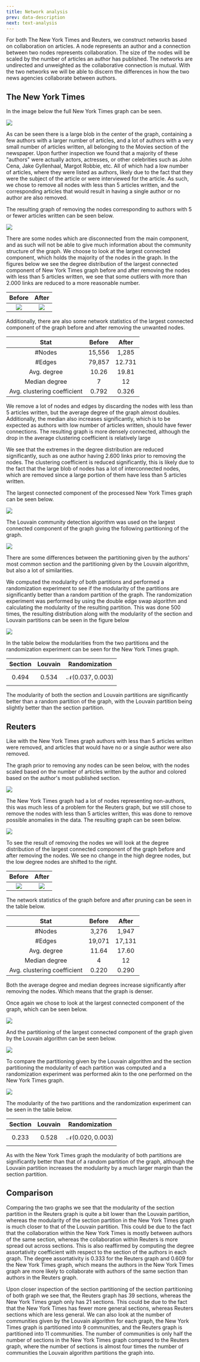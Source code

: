 ```yaml
---
title: Network analysis
prev: data-description
next: text-analysis
---
```


For both The New York Times and Reuters, we construct networks based on collaboration on articles. A node represents an author and 
a connection between two nodes represents collaboration. The size of the nodes will be scaled by the number of articles an author has published. 
The networks are undirected and unweighted as the collaborative connection is mutual. With the two networks we will be able to discern the 
differences in how the two news agencies collaborate between authors.

## **The New York Times**

In the image below the full New York Times graph can be seen.

![](/images/nyt0.png)

As can be seen there is a large blob in the center of the graph, containing a few authors with a larger number of articles,
and a lot of authors with a very small number of articles written, all belonging to the Movies section of the newspaper.
Upon further inspection we found that a majority of these "authors" were actually actors, actresses, or other celebrities
such as John Cena, Jake Gyllenhaal, Margot Robbie, etc. All of which had a low number of articles, where they were listed
as authors, likely due to the fact that they were the subject of the article or were interviewed for the article. As such, we 
chose to remove all nodes with less than 5 articles written, and the corresponding articles that would result in having a 
single author or no author are also removed.

The resulting graph of removing the nodes corresponding to authors with 5 or fewer articles written can be seen below.

![](/images/nyt1.png)

There are some nodes which are disconnected from the main component, and as such will not be able to give much information
about the community structure of the graph. We choose to look at the largest connected component, which holds the majority
of the nodes in the graph. In the figures below we see the degree distribution of the largest connected component of New York Times graph before and
after removing the nodes with less than 5 articles written, we see that some outliers with more than 2.000 links are reduced to a more reasonable number.

|               Before               |               After               |
|:----------------------------------:|:---------------------------------:|
| ![](/images/nyt_degree_before.png) | ![](/images/nyt_degree_after.png) |

Additionally, there are also some network statistics of the largest connected component of the graph before and after removing the unwanted nodes.

|            Stat             |  Before  | After  |
|:---------------------------:|:--------:|:------:|
|           #Nodes            |  15,556  | 1,285  |
|           #Edges            |  79,857  | 12.731 |
|         Avg. degree         |  10.26   | 19.81  |
|        Median degree        |    7     |   12   |
| Avg. clustering coefficient |  0.792   | 0.326  |

We remove a lot of nodes and edges by discarding the nodes with less than 5 articles written, but the average degree of the graph
almost doubles. Additionally, the median also increases significantly, which is to be expected as authors with low number of articles written, 
should have fewer connections. The resulting graph is more densely connected, although the drop in the average clustering coefficient is relatively large 

We see that the extremes in the degree distribution are reduced significantly, such as one author having 2.600
links prior to removing the nodes. The clustering coefficient is reduced significantly, this is likely due to the fact that the 
large blob of nodes has a lot of interconnected nodes, which are removed since a large portion of them have less than 5 articles written.

The largest connected component of the processed New York Times graph can be seen below.

![](/images/nyt2.png)

The Louvain community detection algorithm was used on the largest connected component of the graph giving the following partitioning of the graph.

![](/images/nyt3.png)

There are some differences between the partitioning given by the authors' most common section and the partitioning given by the Louvain algorithm, 
but also a lot of similarities.

We computed the modularity of both partitions and performed a randomization experiment to see if the modularity of the partitions are
significantly better than a random partition of the graph. The randomization experiment was performed by using the double edge swap
algorithm and calculating the modularity of the resulting partition. This was done 500 times, the resulting distribution along with the
modularity of the section and Louvain partitions can be seen in the figure below

![](/images/the_new_york_times_graph_mod.png)

In the table below the modularities from the two partitions and the randomization experiment can be seen for the New York Times graph.

|  Section  |  Louvain  |         Randomization         |
|:---------:|:---------:|:-----------------------------:|
| $$0.494$$ | $$0.534$$ | $$\mathcal{N}(0.037, 0.003)$$ |

The modularity of both the section and Louvain partitions are significantly better than a random partition of the graph, with the 
Louvain partition being slightly better than the section partition.

## **Reuters**

Like with the New York Times graph authors with less than 5 articles written were removed, and articles that would have no or a single author were also removed.

The graph prior to removing any nodes can be seen below, with the nodes scaled based on the number of articles written by the 
author and colored based on the author's most published section.

![](/images/reuters0.png)

The New York Times graph had a lot of nodes representing non-authors, this was much less of a problem for the Reuters graph, 
but we still chose to remove the nodes with less than 5 articles written, this was done to remove possible anomalies in the data. 
The resulting graph can be seen below.

![](/images/reuters1.png)

To see the result of removing the nodes we will look at the degree distribution of the largest connected component of the graph
before and after removing the nodes. We see no change in the high degree nodes, but the low degree nodes are shifted to the right.

|                 Before                 |                 After                 |
|:--------------------------------------:|:-------------------------------------:|
| ![](/images/reuters_degree_before.png) | ![](/images/reuters_degree_after.png) |

The network statistics of the graph before and after pruning can be seen in the table below.

|            Stat             | Before | After  |
|:---------------------------:|:------:|:------:|
|           #Nodes            | 3,276  | 1,947  |
|           #Edges            | 19,071 | 17,131 |
|         Avg. degree         | 11.64  | 17.60  |
|        Median degree        |   4    |   12   |
| Avg. clustering coefficient | 0.220  | 0.290  |

Both the average degree and median degrees increase significantly after removing the nodes. Which means that the graph is denser.


Once again we chose to look at the largest connected component of the graph, which can be seen below.

![](/images/reuters2.png)

And the partitioning of the largest connected component of the graph given by the Louvain algorithm can be seen below.

![](/images/reuters3.png)

To compare the partitioning given by the Louvain algorithm and the section partitioning the modularity of each partition was
computed and a randomization experiment was performed akin to the one performed on the New York Times graph.

![](/images/reuters_graph_mod.png)

The modularity of the two partitions and the randomization experiment can be seen in the table below.

|  Section  |  Louvain  |         Randomization         |
|:---------:|:---------:|:-----------------------------:|
| $$0.233$$ | $$0.528$$ | $$\mathcal{N}(0.020, 0.003)$$ |

As with the New York Times graph the modularity of both partitions are significantly better than that of a random partition of the graph,
although the Louvain partition increases the modularity by a much larger margin than the section partition.

## **Comparison**

Comparing the two graphs we see that the modularity of the section partition in the Reuters graph is quite a bit lower than the Louvain partition, 
whereas the modularity of the section partition in the New York Times graph is much closer to that of the Louvain partition. 
This could be due to the fact that the collaboration within the New York Times is mostly between authors of the same section,
whereas the collaboration within Reuters is more spread out across sections. This is also reaffirmed by computing the degree assortativity 
coefficient with respect to the section of the authors in each graph. The degree assortativity is 0.333 for the Reuters graph and 0.609 for the New York Times graph, 
which means the authors in the New York Times graph are more likely to collaborate with authors of the same section than authors in the Reuters graph.


Upon closer inspection of the section partitioning of the section partitioning of both graph we see that, the Reuters graph has 39 sections,
whereas the New York Times graph only has 21 sections. This could be due to the fact that the New York Times has fewer more general sections,
whereas Reuters sections which are less general. We can also look at the number of communities given by the Louvain algorithm for each graph,
the New York Times graph is partitioned into 9 communities, and the Reuters graph is partitioned into 11 communities. The number of communities
is only half the number of sections in the New York Times graph compared to the Reuters graph, where the number of sections is almost four times
the number of communities the Louvain algorithm partitions the graph into.
